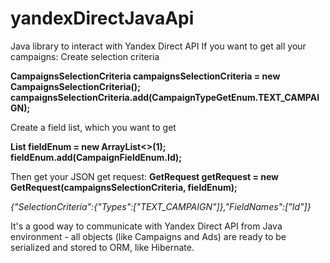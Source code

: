 # yandexDirectJavaApi
Java library to interact with Yandex Direct API
If you want to get all your campaigns:
Create selection criteria

**CampaignsSelectionCriteria campaignsSelectionCriteria = new CampaignsSelectionCriteria();**
**campaignsSelectionCriteria.add(CampaignTypeGetEnum.TEXT_CAMPAIGN);**
        
Create a field list, which you want to get

**List<CampaignFieldEnum> fieldEnum = new ArrayList<>(1);**
**fieldEnum.add(CampaignFieldEnum.Id);**

Then get your JSON get request:
**GetRequest getRequest = new GetRequest(campaignsSelectionCriteria, fieldEnum);**

*{"SelectionCriteria":{"Types":["TEXT_CAMPAIGN"]},"FieldNames":["Id"]}*

It's a good way to communicate with Yandex Direct API from Java environment - all objects (like Campaigns and Ads) are ready to be serialized and stored to ORM, like Hibernate.




